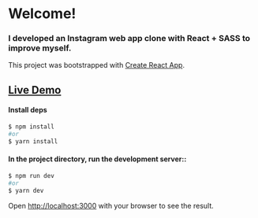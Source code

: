 # Welcome!

### I developed an Instagram web app clone with React + SASS to improve myself.

This project was bootstrapped with [Create React App](https://github.com/facebook/create-react-app).

## [Live Demo](https://react-instagram-teal.vercel.app/)

#### Install deps

```bash
$ npm install
#or
$ yarn install
```

#### In the project directory, run the development server::

```bash
$ npm run dev
#or
$ yarn dev
```

Open [http://localhost:3000](http://localhost:3000) with your browser to see the result.
